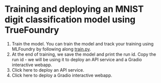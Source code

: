 # Training and deploying an MNIST digit classification model using TrueFoundry

1. Train the model. You can train the model and track your training using MLFoundry by following along [train.py](./train.ipynb).
2. At the end of training, we save the model and print the run id. Copy the run id - we will be using it to deploy an API service and a Gradio interactive webapp.
3. Click here to deploy an API service.
4. Click here to deploy a Gradio interactive webapp.